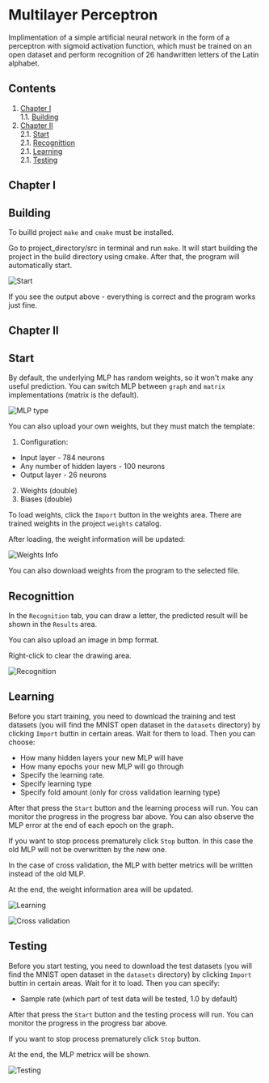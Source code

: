 # Multilayer Perceptron

Implimentation of a simple artificial neural network in the form of a perceptron with sigmoid activation function, which must be trained on an open dataset and perform recognition of 26 handwritten letters of the Latin alphabet.

## Contents

1. [Chapter I](#chapter-i) \
   1.1. [Building](#building)
2. [Chapter II](#chapter-ii) \
   2.1. [Start](#start) \
   2.1. [Recognittion](#recognittion) \
   2.1. [Learning](#learning) \
   2.1. [Testing](#testing)


## Chapter I

## Building

To builld project `make` and `cmake` must be installed. 

Go to project_directory/src in terminal and run `make`. It will start building the project in the build directory using cmake. After that, the program will automatically start.


![Start](misc/images/start.png)

If you see the output above - everything is correct and the program works just fine.

## Chapter II

## Start
By default, the underlying MLP has random weights, so it won't make any useful prediction. You can switch MLP between `graph` and `matrix` implementations (matrix is the default).


![MLP type](misc/images/mlp_type.png)

You can also upload your own weights, but they must match the template:
   1. Configuration: 
   - Input layer - 784 neurons
   - Any number of hidden layers - 100 neurons
   - Output layer - 26 neurons
   2. Weights (double)
   3. Biases (double)

To load weights, click the `Import` button in the weights area. There are trained weights in the project `weights` catalog.

After loading, the weight information will be updated:

![Weights Info](misc/images/weights_info.png)

You can also download weights from the program to the selected file.

## Recognittion

In the `Recognition` tab, you can draw a letter, the predicted result will be shown in the `Results` area.

You can also upload an image in bmp format.

Right-click to clear the drawing area.

![Recognition](misc/images/recognition.png)



## Learning

Before you start training, you need to download the training and test datasets (you will find the MNIST open dataset in the `datasets` directory) by clicking `Import` buttin in certain areas. Wait for them to load.
Then you can choose: 
 - How many hidden layers your new MLP will have
 - How many epochs your new MLP will go through
 - Specify the learning rate.
 - Specify learning type
 - Specify fold amount (only for cross validation learning type)

After that press the `Start` button and the learning process will run. You can monitor the progress in the progress bar above. You can also observe the MLP error at the end of each epoch on the graph.

If you want to stop process prematurely click `Stop` button. In this case the old MLP will not be overwritten by the new one.

In the case of cross validation, the MLP with better metrics will be written instead of the old MLP.

At the end, the weight information area will be updated. 

![Learning](misc/images/learning.png)

![Cross validation](misc/images/CrossValidation.gif)

## Testing

Before you start testing, you need to download the  test datasets (you will find the MNIST open dataset in the `datasets` directory) by clicking `Import` buttin in certain areas. Wait for it to load.
Then you can specify: 
 - Sample rate (which part of test data will be tested, 1.0 by default)

After that press the `Start` button and the testing process will run. You can monitor the progress in the progress bar above.

If you want to stop process prematurely click `Stop` button. 

At the end, the MLP metricx will be shown.

![Testing](misc/images/testing.png)

